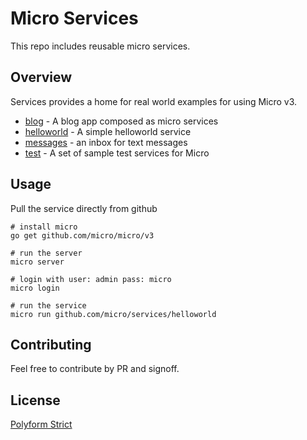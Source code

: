 # Micro Services

This repo includes reusable micro services.

## Overview

Services provides a home for real world examples for using Micro v3.

- [blog](blog) - A blog app composed as micro services
- [helloworld](helloworld) - A simple helloworld service
- [messages](messages) - an inbox for text messages
- [test](test) - A set of sample test services for Micro

## Usage

Pull the service directly from github

```
# install micro
go get github.com/micro/micro/v3

# run the server
micro server

# login with user: admin pass: micro
micro login

# run the service
micro run github.com/micro/services/helloworld
```

## Contributing

Feel free to contribute by PR and signoff.

## License

[Polyform Strict](https://polyformproject.org/licenses/strict/1.0.0/)


